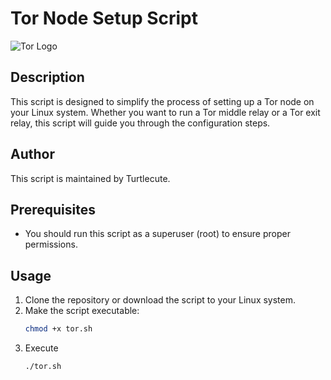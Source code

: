 # Tor Node Setup Script

![Tor Logo](https://upload.wikimedia.org/wikipedia/commons/4/4e/Tor-logo-2011-flat.png)

## Description
This script is designed to simplify the process of setting up a Tor node on your Linux system. Whether you want to run a Tor middle relay or a Tor exit relay, this script will guide you through the configuration steps.

## Author
This script is maintained by Turtlecute.

## Prerequisites
- You should run this script as a superuser (root) to ensure proper permissions.

## Usage
1. Clone the repository or download the script to your Linux system.
2. Make the script executable:
   ```bash
   chmod +x tor.sh
3. Execute
   ```bash
   ./tor.sh
